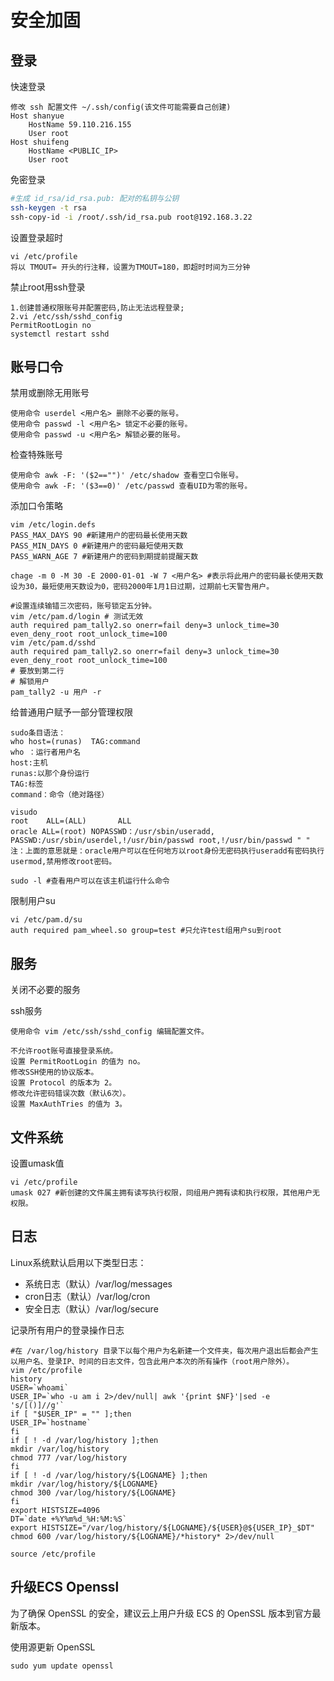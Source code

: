 # 安全加固

## 登录

快速登录

```shell
修改 ssh 配置文件 ~/.ssh/config(该文件可能需要自己创建)
Host shanyue
    HostName 59.110.216.155
    User root
Host shuifeng
    HostName <PUBLIC_IP>
    User root
```

免密登录

```bash
#生成 id_rsa/id_rsa.pub: 配对的私钥与公钥
ssh-keygen -t rsa
ssh-copy-id -i /root/.ssh/id_rsa.pub root@192.168.3.22
```

设置登录超时

```shell
vi /etc/profile
将以 TMOUT= 开头的行注释，设置为TMOUT=180，即超时时间为三分钟
```

禁止root用ssh登录

```shell
1.创建普通权限账号并配置密码,防止无法远程登录;
2.vi /etc/ssh/sshd_config
PermitRootLogin	no
systemctl restart sshd
```

## 账号口令

禁用或删除无用账号

```shell
使用命令 userdel <用户名> 删除不必要的账号。
使用命令 passwd -l <用户名> 锁定不必要的账号。
使用命令 passwd -u <用户名> 解锁必要的账号。
```

检查特殊账号

```shell
使用命令 awk -F: '($2=="")' /etc/shadow 查看空口令账号。
使用命令 awk -F: '($3==0)' /etc/passwd 查看UID为零的账号。
```

添加口令策略

```shell
vim /etc/login.defs
PASS_MAX_DAYS 90 #新建用户的密码最长使用天数
PASS_MIN_DAYS 0 #新建用户的密码最短使用天数
PASS_WARN_AGE 7 #新建用户的密码到期提前提醒天数

chage -m 0 -M 30 -E 2000-01-01 -W 7 <用户名> #表示将此用户的密码最长使用天数设为30，最短使用天数设为0，密码2000年1月1日过期，过期前七天警告用户。

#设置连续输错三次密码，账号锁定五分钟。
vim /etc/pam.d/login # 测试无效
auth required pam_tally2.so onerr=fail deny=3 unlock_time=30 even_deny_root root_unlock_time=100
vim /etc/pam.d/sshd
auth required pam_tally2.so onerr=fail deny=3 unlock_time=30 even_deny_root root_unlock_time=100
# 要放到第二行
# 解锁用户
pam_tally2 -u 用户 -r
```

给普通用户赋予一部分管理权限

```shell
sudo条目语法：
who host=(runas)  TAG:command
who ：运行者用户名
host:主机
runas:以那个身份运行
TAG:标签
command：命令（绝对路径）

visudo
root    ALL=(ALL)       ALL
oracle ALL=(root) NOPASSWD：/usr/sbin/useradd, PASSWD:/usr/sbin/userdel,!/usr/bin/passwd root,!/usr/bin/passwd " "
注：上面的意思就是：oracle用户可以在任何地方以root身份无密码执行useradd有密码执行usermod,禁用修改root密码。

sudo -l #查看用户可以在该主机运行什么命令
```

限制用户su

```shell
vi /etc/pam.d/su
auth required pam_wheel.so group=test #只允许test组用户su到root
```

## 服务

关闭不必要的服务

ssh服务

```shell
使用命令 vim /etc/ssh/sshd_config 编辑配置文件。

不允许root账号直接登录系统。
设置 PermitRootLogin 的值为 no。
修改SSH使用的协议版本。
设置 Protocol 的版本为 2。
修改允许密码错误次数（默认6次）。
设置 MaxAuthTries 的值为 3。
```

## 文件系统

设置umask值

```shell
vi /etc/profile
umask 027 #新创建的文件属主拥有读写执行权限，同组用户拥有读和执行权限，其他用户无权限。
```

## 日志

Linux系统默认启用以下类型日志：

- 系统日志（默认）/var/log/messages
- cron日志（默认）/var/log/cron
- 安全日志（默认）/var/log/secure

记录所有用户的登录操作日志

```shell
#在 /var/log/history 目录下以每个用户为名新建一个文件夹，每次用户退出后都会产生以用户名、登录IP、时间的日志文件，包含此用户本次的所有操作（root用户除外）。
vim /etc/profile
history
USER=`whoami`
USER_IP=`who -u am i 2>/dev/null| awk '{print $NF}'|sed -e 's/[()]//g'`
if [ "$USER_IP" = "" ];then
USER_IP=`hostname`
fi
if [ ! -d /var/log/history ];then
mkdir /var/log/history
chmod 777 /var/log/history
fi
if [ ! -d /var/log/history/${LOGNAME} ];then
mkdir /var/log/history/${LOGNAME}
chmod 300 /var/log/history/${LOGNAME}
fi
export HISTSIZE=4096
DT=`date +%Y%m%d_%H:%M:%S`
export HISTSIZE="/var/log/history/${LOGNAME}/${USER}@${USER_IP}_$DT"
chmod 600 /var/log/history/${LOGNAME}/*history* 2>/dev/null

source /etc/profile
```

## 升级ECS Openssl

为了确保 OpenSSL 的安全，建议云上用户升级 ECS 的 OpenSSL 版本到官方最新版本。

使用源更新 OpenSSL

```shell
sudo yum update openssl
```


